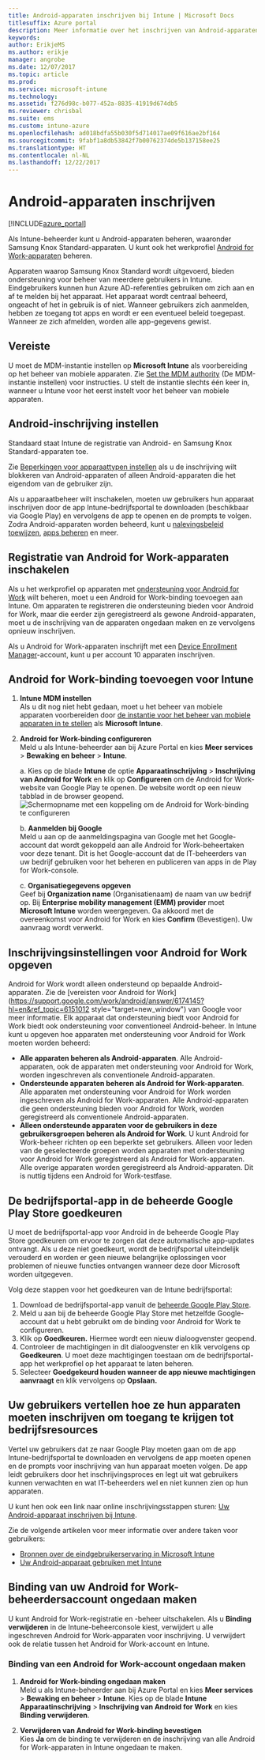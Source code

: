 ```yaml
---
title: Android-apparaten inschrijven bij Intune | Microsoft Docs
titlesuffix: Azure portal
description: Meer informatie over het inschrijven van Android-apparaten in Intune.
keywords: 
author: ErikjeMS
ms.author: erikje
manager: angrobe
ms.date: 12/07/2017
ms.topic: article
ms.prod: 
ms.service: microsoft-intune
ms.technology: 
ms.assetid: f276d98c-b077-452a-8835-41919d674db5
ms.reviewer: chrisbal
ms.suite: ems
ms.custom: intune-azure
ms.openlocfilehash: ad018bdfa55b030f5d714017ae09f616ae2bf164
ms.sourcegitcommit: 9fabf1a8db53842f7b00762374de5b137158ee25
ms.translationtype: HT
ms.contentlocale: nl-NL
ms.lasthandoff: 12/22/2017
---
```

# <a name="enroll-android-devices"></a>Android-apparaten inschrijven

[!INCLUDE[azure_portal](./includes/azure_portal.md)]

Als Intune-beheerder kunt u Android-apparaten beheren, waaronder Samsung Knox Standard-apparaten. U kunt ook het werkprofiel [Android for Work-apparaten](#enable-enrollment-of-android-for-work-devices) beheren.

Apparaten waarop Samsung Knox Standard wordt uitgevoerd, bieden ondersteuning voor beheer van meerdere gebruikers in Intune. Eindgebruikers kunnen hun Azure AD-referenties gebruiken om zich aan en af te melden bij het apparaat. Het apparaat wordt centraal beheerd, ongeacht of het in gebruik is of niet. Wanneer gebruikers zich aanmelden, hebben ze toegang tot apps en wordt er een eventueel beleid toegepast. Wanneer ze zich afmelden, worden alle app-gegevens gewist.

## <a name="prerequisite"></a>Vereiste

U moet de MDM-instantie instellen op **Microsoft Intune** als voorbereiding op het beheer van mobiele apparaten. Zie [Set the MDM authority](mdm-authority-set.md) (De MDM-instantie instellen) voor instructies. U stelt de instantie slechts één keer in, wanneer u Intune voor het eerst instelt voor het beheer van mobiele apparaten.

## <a name="set-up-android-enrollment"></a>Android-inschrijving instellen

Standaard staat Intune de registratie van Android- en Samsung Knox Standard-apparaten toe.

Zie [Beperkingen voor apparaattypen instellen](enrollment-restrictions-set.md) als u de inschrijving wilt blokkeren van Android-apparaten of alleen Android-apparaten die het eigendom van de gebruiker zijn.

Als u apparaatbeheer wilt inschakelen, moeten uw gebruikers hun apparaat inschrijven door de app Intune-bedrijfsportal te downloaden (beschikbaar via Google Play) en vervolgens de app te openen en de prompts te volgen. Zodra Android-apparaten worden beheerd, kunt u [nalevingsbeleid toewijzen](compliance-policy-create-android.md), [apps beheren](app-management.md) en meer.

## <a name="enable-enrollment-of-android-for-work-devices"></a>Registratie van Android for Work-apparaten inschakelen

Als u het werkprofiel op apparaten met [ondersteuning voor Android for Work](https://support.google.com/work/android/answer/6174145?hl=en&ref_topic=6151012) wilt beheren, moet u een Android for Work-binding toevoegen aan Intune. Om apparaten te registreren die ondersteuning bieden voor Android for Work, maar die eerder zijn geregistreerd als gewone Android-apparaten, moet u de inschrijving van de apparaten ongedaan maken en ze vervolgens opnieuw inschrijven.

Als u Android for Work-apparaten inschrijft met een [Device Enrollment Manager](device-enrollment-manager-enroll.md)-account, kunt u per account 10 apparaten inschrijven.

## <a name="add-android-for-work-binding-for-intune"></a>Android for Work-binding toevoegen voor Intune

1. **Intune MDM instellen**<br>
Als u dit nog niet hebt gedaan, moet u het beheer van mobiele apparaten voorbereiden door [de instantie voor het beheer van mobiele apparaten in te stellen](mdm-authority-set.md) als **Microsoft Intune**.
2. **Android for Work-binding configureren**<br>
    Meld u als Intune-beheerder aan bij Azure Portal en kies **Meer services** > **Bewaking en beheer** > **Intune**.

   a. Kies op de blade **Intune** de optie **Apparaatinschrijving** > **Inschrijving van Android for Work** en klik op **Configureren** om de Android for Work-website van Google Play te openen. De website wordt op een nieuw tabblad in de browser geopend.
   ![Schermopname met een koppeling om de Android for Work-binding te configureren](./media/android-work-bind.png)

   b. **Aanmelden bij Google**<br>
   Meld u aan op de aanmeldingspagina van Google met het Google-account dat wordt gekoppeld aan alle Android for Work-beheertaken voor deze tenant. Dit is het Google-account dat de IT-beheerders van uw bedrijf gebruiken voor het beheren en publiceren van apps in de Play for Work-console.

   c. **Organisatiegegevens opgeven**<br>
   Geef bij **Organization name** (Organisatienaam) de naam van uw bedrijf op. Bij **Enterprise mobility management (EMM) provider** moet **Microsoft Intune** worden weergegeven. Ga akkoord met de overeenkomst voor Android for Work en kies **Confirm** (Bevestigen). Uw aanvraag wordt verwerkt.

## <a name="specify-android-for-work-enrollment-settings"></a>Inschrijvingsinstellingen voor Android for Work opgeven
   Android for Work wordt alleen ondersteund op bepaalde Android-apparaten. Zie de [vereisten voor Android for Work](https://support.google.com/work/android/answer/6174145?hl=en&ref_topic=6151012 style="target=new_window") van Google voor meer informatie. Elk apparaat dat ondersteuning biedt voor Android for Work biedt ook ondersteuning voor conventioneel Android-beheer. In Intune kunt u opgeven hoe apparaten met ondersteuning voor Android for Work moeten worden beheerd:

   - **Alle apparaten beheren als Android-apparaten**. Alle Android-apparaten, ook de apparaten met ondersteuning voor Android for Work, worden ingeschreven als conventionele Android-apparaten.
   - **Ondersteunde apparaten beheren als Android for Work-apparaten**. Alle apparaten met ondersteuning voor Android for Work worden ingeschreven als Android for Work-apparaten. Alle Android-apparaten die geen ondersteuning bieden voor Android for Work, worden geregistreerd als conventionele Android-apparaten.
   - **Alleen ondersteunde apparaten voor de gebruikers in deze gebruikersgroepen beheren als Android for Work**. U kunt Android for Work-beheer richten op een beperkte set gebruikers. Alleen voor leden van de geselecteerde groepen worden apparaten met ondersteuning voor Android for Work geregistreerd als Android for Work-apparaten. Alle overige apparaten worden geregistreerd als Android-apparaten. Dit is nuttig tijdens een Android for Work-testfase.

## <a name="approve-the-company-portal-app-in-the-managed-google-play-store"></a>De bedrijfsportal-app in de beheerde Google Play Store goedkeuren
U moet de bedrijfsportal-app voor Android in de beheerde Google Play Store goedkeuren om ervoor te zorgen dat deze automatische app-updates ontvangt. Als u deze niet goedkeurt, wordt de bedrijfsportal uiteindelijk verouderd en worden er geen nieuwe belangrijke oplossingen voor problemen of nieuwe functies ontvangen wanneer deze door Microsoft worden uitgegeven.

Volg deze stappen voor het goedkeuren van de Intune bedrijfsportal:

1.  Download de bedrijfsportal-app vanuit de [beheerde Google Play Store](https://play.google.com/work/apps/details?id=com.microsoft.windowsintune.companyportal).
2.  Meld u aan bij de beheerde Google Play Store met hetzelfde Google-account dat u hebt gebruikt om de binding voor Android for Work te configureren.
3.  Klik op **Goedkeuren.**  Hiermee wordt een nieuw dialoogvenster geopend.
4.  Controleer de machtigingen in dit dialoogvenster en klik vervolgens op **Goedkeuren**. U moet deze machtigingen toestaan om de bedrijfsportal-app het werkprofiel op het apparaat te laten beheren.
5.  Selecteer **Goedgekeurd houden wanneer de app nieuwe machtigingen aanvraagt** en klik vervolgens op **Opslaan.**

<!--  ## Next steps for Android for Work
After configuring the Android for Work binding and settings, you can do the following:
- [Deploy Android for Work apps](android-for-work-apps.md)
- [Add Android for Work configuration policies](android-for-work-policy-settings-in-microsoft-intune.md)  -->

## <a name="tell-your-users-how-to-enroll-their-devices-to-access-company-resources"></a>Uw gebruikers vertellen hoe ze hun apparaten moeten inschrijven om toegang te krijgen tot bedrijfsresources

Vertel uw gebruikers dat ze naar Google Play moeten gaan om de app Intune-bedrijfsportal te downloaden en vervolgens de app moeten openen en de prompts voor inschrijving van hun apparaat moeten volgen. De app leidt gebruikers door het inschrijvingsproces en legt uit wat gebruikers kunnen verwachten en wat IT-beheerders wel en niet kunnen zien op hun apparaten.

U kunt hen ook een link naar online inschrijvingsstappen sturen: [Uw Android-apparaat inschrijven bij Intune](https://docs.microsoft.com/intune-user-help/enroll-your-device-in-intune-android).

Zie de volgende artikelen voor meer informatie over andere taken voor gebruikers:

- [Bronnen over de eindgebruikerservaring in Microsoft Intune](end-user-educate.md)
- [Uw Android-apparaat gebruiken met Intune](https://docs.microsoft.com/intune-user-help/using-your-android-device-with-intune)

## <a name="unbind-your-android-for-work-administrative-account"></a>Binding van uw Android for Work-beheerdersaccount ongedaan maken

U kunt Android for Work-registratie en -beheer uitschakelen. Als u **Binding verwijderen** in de Intune-beheerconsole kiest, verwijdert u alle ingeschreven Android for Work-apparaten voor inschrijving. U verwijdert ook de relatie tussen het Android for Work-account en Intune.

### <a name="to-unbind-an-android-for-work-account"></a>Binding van een Android for Work-account ongedaan maken

1. **Android for Work-binding ongedaan maken**<br>
    Meld u als Intune-beheerder aan bij Azure Portal en kies **Meer services** > **Bewaking en beheer** > **Intune**.  Kies op de blade **Intune** **Apparaatinschrijving** > **Inschrijving van Android for Work** en kies **Binding verwijderen**.

2. **Verwijderen van Android for Work-binding bevestigen**<br>
  Kies **Ja** om de binding te verwijderen en de inschrijving van alle Android for Work-apparaten in Intune ongedaan te maken.
